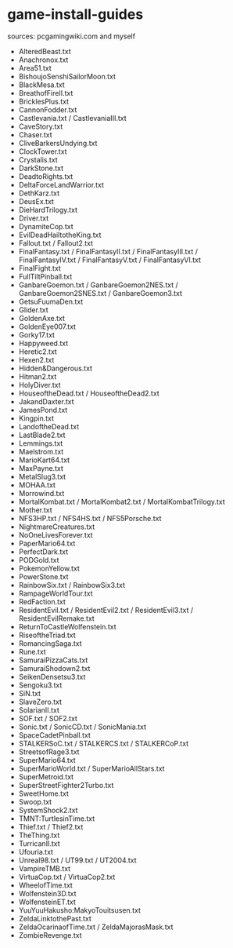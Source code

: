 # game-install-guides
sources: pcgamingwiki.com and myself

* AlteredBeast.txt
* Anachronox.txt
* Area51.txt
* BishoujoSenshiSailorMoon.txt
* BlackMesa.txt
* BreathofFireII.txt
* BricklesPlus.txt
* CannonFodder.txt
* Castlevania.txt / CastlevaniaIII.txt
* CaveStory.txt
* Chaser.txt
* CliveBarkersUndying.txt
* ClockTower.txt
* Crystalis.txt
* DarkStone.txt
* DeadtoRights.txt
* DeltaForceLandWarrior.txt
* DethKarz.txt
* DeusEx.txt
* DieHardTrilogy.txt
* Driver.txt
* DynamiteCop.txt
* EvilDeadHailtotheKing.txt
* Fallout.txt / Fallout2.txt
* FinalFantasy.txt / FinalFantasyII.txt / FinalFantasyIII.txt / FinalFantasyIV.txt / FinalFantasyV.txt / FinalFantasyVI.txt
* FinalFight.txt
* FullTiltPinball.txt
* GanbareGoemon.txt / GanbareGoemon2NES.txt / GanbareGoemon2SNES.txt / GanbareGoemon3.txt
* GetsuFuumaDen.txt
* Glider.txt
* GoldenAxe.txt
* GoldenEye007.txt
* Gorky17.txt
* Happyweed.txt
* Heretic2.txt
* Hexen2.txt
* Hidden&Dangerous.txt
* Hitman2.txt
* HolyDiver.txt
* HouseoftheDead.txt / HouseoftheDead2.txt
* JakandDaxter.txt
* JamesPond.txt
* Kingpin.txt
* LandoftheDead.txt
* LastBlade2.txt
* Lemmings.txt
* Maelstrom.txt
* MarioKart64.txt
* MaxPayne.txt
* MetalSlug3.txt
* MOHAA.txt
* Morrowind.txt
* MortalKombat.txt / MortalKombat2.txt / MortalKombatTrilogy.txt
* Mother.txt
* NFS3HP.txt / NFS4HS.txt / NFS5Porsche.txt
* NightmareCreatures.txt
* NoOneLivesForever.txt
* PaperMario64.txt
* PerfectDark.txt
* PODGold.txt
* PokemonYellow.txt
* PowerStone.txt
* RainbowSix.txt / RainbowSix3.txt
* RampageWorldTour.txt
* RedFaction.txt
* ResidentEvil.txt / ResidentEvil2.txt / ResidentEvil3.txt / ResidentEvilRemake.txt
* ReturnToCastleWolfenstein.txt
* RiseoftheTriad.txt
* RomancingSaga.txt
* Rune.txt
* SamuraiPizzaCats.txt
* SamuraiShodown2.txt
* SeikenDensetsu3.txt
* Sengoku3.txt
* SiN.txt
* SlaveZero.txt
* SolarianII.txt
* SOF.txt / SOF2.txt
* Sonic.txt / SonicCD.txt / SonicMania.txt
* SpaceCadetPinball.txt
* STALKERSoC.txt / STALKERCS.txt / STALKERCoP.txt
* StreetsofRage3.txt
* SuperMario64.txt
* SuperMarioWorld.txt / SuperMarioAllStars.txt
* SuperMetroid.txt
* SuperStreetFighter2Turbo.txt
* SweetHome.txt
* Swoop.txt
* SystemShock2.txt
* TMNT:TurtlesinTime.txt
* Thief.txt / Thief2.txt
* TheThing.txt
* TurricanII.txt
* Ufouria.txt
* Unreal98.txt / UT99.txt / UT2004.txt
* VampireTMB.txt
* VirtuaCop.txt / VirtuaCop2.txt
* WheelofTime.txt
* Wolfenstein3D.txt
* WolfensteinET.txt
* YuuYuuHakusho:MakyoTouitsusen.txt
* ZeldaLinktothePast.txt
* ZeldaOcarinaofTime.txt / ZeldaMajorasMask.txt
* ZombieRevenge.txt
